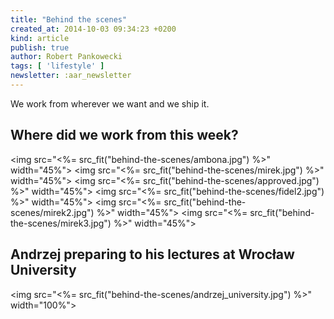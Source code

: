 ```yaml
---
title: "Behind the scenes"
created_at: 2014-10-03 09:34:23 +0200
kind: article
publish: true
author: Robert Pankowecki
tags: [ 'lifestyle' ]
newsletter: :aar_newsletter
---
```


We work from wherever we want and we ship it.

<!-- more -->

## Where did we work from this week?

<img src="<%= src_fit("behind-the-scenes/ambona.jpg") %>" width="45%">
<img src="<%= src_fit("behind-the-scenes/mirek.jpg") %>" width="45%">
<img src="<%= src_fit("behind-the-scenes/approved.jpg") %>" width="45%">
<img src="<%= src_fit("behind-the-scenes/fidel2.jpg") %>" width="45%">
<img src="<%= src_fit("behind-the-scenes/mirek2.jpg") %>" width="45%">
<img src="<%= src_fit("behind-the-scenes/mirek3.jpg") %>" width="45%">

## Andrzej preparing to his lectures at Wrocław University

<img src="<%= src_fit("behind-the-scenes/andrzej_university.jpg") %>" width="100%">
